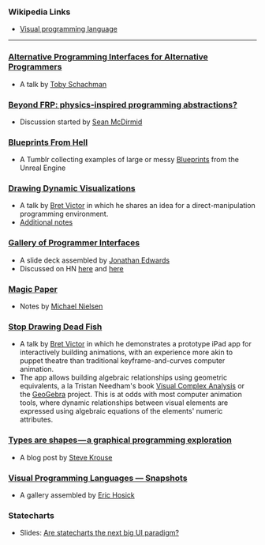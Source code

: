 ### Wikipedia Links
* [Visual programming language](https://en.wikipedia.org/wiki/Visual_programming_language)

---

### [Alternative Programming Interfaces for Alternative Programmers](https://vimeo.com/41968528)
* A talk by [Toby Schachman](https://twitter.com/tobiaschneider)


### [Beyond FRP: physics-inspired programming abstractions?](http://lambda-the-ultimate.org/node/2913)
* Discussion started by [Sean McDirmid](https://twitter.com/seanmcdirmid18)


### [Blueprints From Hell](https://blueprintsfromhell.tumblr.com)
* A Tumblr collecting examples of large or messy [Blueprints](https://docs.unrealengine.com/en-us/Engine/Blueprints) from the Unreal Engine


### [Drawing Dynamic Visualizations](https://vimeo.com/66085662)
* A talk by [Bret Victor](worrydream.com) in which he shares an idea for a direct-manipulation programming environment.
* [Additional notes](http://worrydream.com/DrawingDynamicVisualizationsTalkAddendum/)


### [Gallery of Programmer Interfaces](https://docs.google.com/presentation/d/1MD-CgzODFWzdpnYXr8bEgysfDmb8PDV6iCAjH5JIvaI/preview?slide=id.g1da0625f1b_0_92)
* A slide deck assembled by [Jonathan Edwards](https://twitter.com/jonathoda)
* Discussed on HN [here](https://news.ycombinator.com/item?id=16624724) and [here](https://news.ycombinator.com/item?id=14290909)


### [Magic Paper](http://cognitivemedium.com/magic_paper/)
* Notes by [Michael Nielsen](https://twitter.com/michael_nielsen)


### [Stop Drawing Dead Fish](https://vimeo.com/64895205)
* A talk by [Bret Victor](worrydream.com) in which he demonstrates a prototype iPad app for interactively building animations, with an experience more akin to puppet theatre than traditional keyframe-and-curves computer animation.
* The app allows building algebraic relationships using geometric equivalents, a la Tristan Needham's book [Visual Complex Analysis](http://usf.usfca.edu/vca/) or the [GeoGebra](https://en.wikipedia.org/wiki/GeoGebra) project. This is at odds with most computer animation tools, where dynamic relationships between visual elements are expressed using algebraic equations of the elements' numeric attributes.


### [Types are shapes — a graphical programming exploration](https://medium.com/@stevekrouse/types-are-shapes-d6af1e83192f)
* A blog post by [Steve Krouse](http://futureofcoding.org)

### [Visual Programming Languages — Snapshots](http://blog.interfacevision.com/design/design-visual-progarmming-languages-snapshots/)
* A gallery assembled by [Eric Hosick](https://twitter.com/erichosick)


### Statecharts
* Slides: [Are statecharts the next big UI paradigm?](https://news.ycombinator.com/item?id=15835005)
